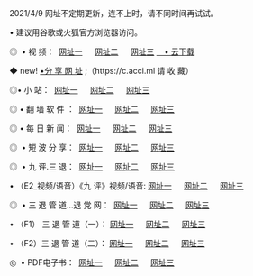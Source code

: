 <p>2021/4/9  网址不定期更新，连不上时，请不同时间再试试。
<p>• 建议用谷歌或火狐官方浏览器访问。
<p>◎  • 视 频： 
<a href="http://hha.guitarhaven.com/" target="_blank">网址一</a> 　 
<a href="http://hsr.guitarhaven.com/" target="_blank">网址二</a> 　 
<a href="http://hsr.guitarhaven.com/b.html" target="_blank">网址三</a>
<a href="https://yadi.sk/d/d0sUeAOpal3njw" target="_blank">　• 云下载 </a></p>
<p>◆ new! <a href="http://hpl.guitarhaven.com/a.html">•分 享 网 址</a> ;（https://c.acci.ml 请 收 藏） </p>

<p>◎•  小 站：  
<a href="http://hha.guitarhaven.com/f.html" target="_blank">网址一</a> 　 
<a href="http://hsr.guitarhaven.com/h.html" target="_blank">网址二</a> 　 
<a href="http://hsr.guitarhaven.com/k/" target="_blank">网址三</a></p><p>

<p>◎  • 翻 墙 软 件 ：  
<a href="http://hha.guitarhaven.com/ff/" target="_blank">网址一</a> 　 
<a href="http://hsr.guitarhaven.com/s/read/a1_nd.html" target="_blank">网址二</a> 　 
<a href="http://hsr.guitarhaven.com/ff/index.html" target="_blank">网址三</a></p>
<p>◎  • 每 日 新 闻：  
<a href="http://hha.guitarhaven.com/day/" target="_blank">网址一</a> 　 
<a href="http://hsr.guitarhaven.com/day/" target="_blank">网址二</a> 　 
<a href="http://hsr.guitarhaven.com/day/index.html" target="_blank">网址三</a></p>
<p>◎   • 短 波 分 享：  
<a href="http://hha.guitarhaven.com/h/" target="_blank">网址一</a> 　 
<a href="http://hsr.guitarhaven.com/h/" target="_blank">网址二</a> 　 
<a href="http://hsr.guitarhaven.com/h/index.html" target="_blank">网址三</a></p>
<p>◎   • 九 评.三 退：  
<a href="http://hha.guitarhaven.com/t/" target="_blank">网址一</a> 　 
<a href="http://hsr.guitarhaven.com/v2/index.html" target="_blank">网址二</a> 　 
<a href="http://hsr.guitarhaven.com/tt/index.html" target="_blank">网址三</a> 　</p>
<p>  • （E2_视频/语音）《九 评》视频/语音: 
<a href="http://hha.guitarhaven.com/7738.html" target="_blank">网址一</a> 　 
<a href="http://hsr.guitarhaven.com/7614.html" target="_blank">网址二</a> 　 
<a href="http://hsr.guitarhaven.com/7633.html" target="_blank">网址三</a></p>
<p>◎   • 三 退 管 道...退 党 网：  
<a href="http://hha.guitarhaven.com/go/td1.html" target="_blank">网址一</a> 　 
<a href="http://hsr.guitarhaven.com/go/td2.html" target="_blank">网址二</a> 　 
<a href="http://hsr.guitarhaven.com/go/td3.html" target="_blank">网址三</a></p>
<p>  • （F1） 三 退 管 道（一）： 
<a href="http://hha.guitarhaven.com/dd/" target="_blank">网址一</a> 　 
<a href="http://hsr.guitarhaven.com/s/read/a1_tdx.html" target="_blank">网址二</a> 　 
<a href="http://hsr.guitarhaven.com/dd/" target="_blank">网址三</a></p>
<p>  • （F2）三 退 管 道（二）： 
<a href="http://hsr.guitarhaven.com/d/" target="_blank">网址一</a> 　 
<a href="http://hha.guitarhaven.com/d/index.html" target="_blank">网址二</a> 　 
<a href="http://hsr.guitarhaven.com/d/" target="_blank">网址三</a></p>
<p>◎   • PDF电子书：  
<a href="http://hha.guitarhaven.com/p/" target="_blank">网址一</a> 　 
<a href="http://hsr.guitarhaven.com/p/index.html" target="_blank">网址二</a> 　 
<a href="http://hsr.guitarhaven.com/p/" target="_blank">网址三</a></p>
